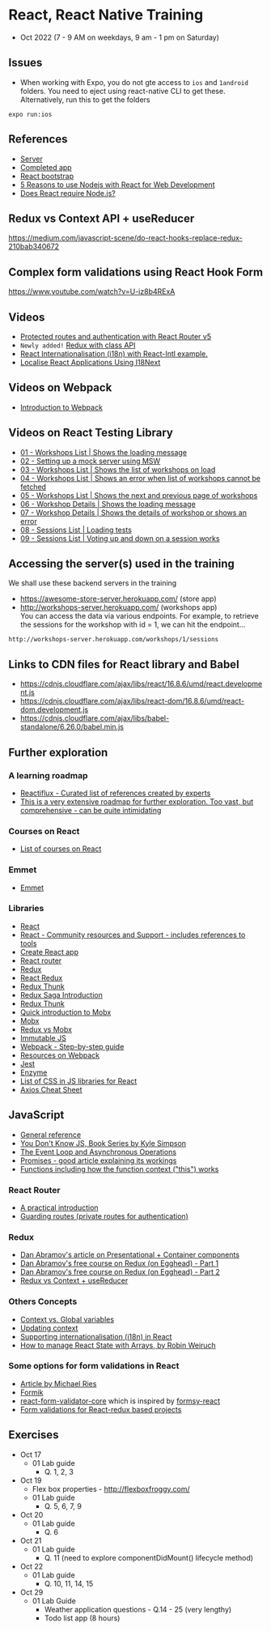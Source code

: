 # React, React Native Training
- Oct 2022 (7 - 9 AM on weekdays, 9 am - 1 pm on Saturday)

## Issues
- When working with Expo, you do not gte access to ```ios``` and ```1android``` folders. You need to eject using react-native CLI to get these. Alternatively, run this to get the folders
```
expo run:ios
````

## References
- [Server](https://workshops-server.herokuapp.com/)
- [Completed app](https://vw-angular.s3.ap-south-1.amazonaws.com/index.html)
- [React bootstrap](https://react-bootstrap.github.io/)
- [5 Reasons to use Nodejs with React for Web Development](https://www.simform.com/blog/use-nodejs-with-react/)
- [Does React require Node.js?](https://qr.ae/pv4NSA)

## Redux vs Context API + useReducer
https://medium.com/javascript-scene/do-react-hooks-replace-redux-210bab340672

## Complex form validations using React Hook Form
https://www.youtube.com/watch?v=U-iz8b4RExA

## Videos
- [Protected routes and authentication with React Router v5](https://www.youtube.com/watch?v=kByiWTWdpww&t=435s)
- ```Newly added!``` [Redux with class API](https://corporate-trainings.s3.amazonaws.com/unisys/using-redux-with-class-components.mp4)
- [React Internationalisation (i18n) with React-Intl example.](https://www.youtube.com/watch?v=XcvZPWz510k)
- [Localise React Applications Using I18Next](https://www.youtube.com/watch?v=txHU6lrsa3o)

## Videos on Webpack
- [Introduction to Webpack](https://corporate-trainings.s3.amazonaws.com/invatron/kh-invatron-react-jul-6-2020/webpack-getting-started.mp4)

## Videos on React Testing Library
- [01 - Workshops List | Shows the loading message](https://it-video-recording.s3.amazonaws.com/react-testing-library/01-workshops-list-shows-the-loading-message.mp4)
- [02 - Setting up a mock server using MSW](https://it-video-recording.s3.amazonaws.com/react-testing-library/02-setting-up-a-mock-server-using-msw.mp4)
- [03 - Workshops List | Shows the list of workshops on load](https://it-video-recording.s3.amazonaws.com/react-testing-library/03-workshops-list-shows-the-list-of-workshops-on-load.mp4)
- [04 - Workshops List | Shows an error when list of workshops cannot be fetched](https://it-video-recording.s3.amazonaws.com/react-testing-library/04-workshops-list-shows-an-error-when-list-of-workshops-cannot-be-fetched.mp4)
- [05 - Workshops List | Shows the next and previous page of workshops](https://it-video-recording.s3.amazonaws.com/react-testing-library/05-workshops-list-shows-the-next-and-previous-page-of-workshops.mp4)
- [06 - Workshop Details | Shows the loading message](https://it-video-recording.s3.amazonaws.com/react-testing-library/06-workshop-details-shows-the-loading-message.mp4)
- [07 - Workshop Details | Shows the details of workshop or shows an error](https://it-video-recording.s3.amazonaws.com/react-testing-library/07-workshop-details-shows-the-details-of-workshop-or-shows-an-error.mp4)
- [08 - Sessions List | Loading tests](https://it-video-recording.s3.amazonaws.com/react-testing-library/08-sessions-list-loading-tests.mp4)
- [09 - Sessions List | Voting up and down on a session works](https://it-video-recording.s3.amazonaws.com/react-testing-library/09-sessions-list-voting-up-and-down-on-a-session-works.mp4)

## Accessing the server(s) used in the training
We shall use these backend servers in the training 
- https://awesome-store-server.herokuapp.com/ (store app)
- http://workshops-server.herokuapp.com/ (workshops app)  
You can access the data via various endpoints. For example, to retrieve the sessions for the workshop with id = 1, we can hit the endpoint...
```
http://workshops-server.herokuapp.com/workshops/1/sessions
```

## Links to CDN files for React library and Babel
- https://cdnjs.cloudflare.com/ajax/libs/react/16.8.6/umd/react.development.js
- https://cdnjs.cloudflare.com/ajax/libs/react-dom/16.8.6/umd/react-dom.development.js
- https://cdnjs.cloudflare.com/ajax/libs/babel-standalone/6.26.0/babel.min.js

## Further exploration

### A learning roadmap
- [Reactiflux - Curated list of references created by experts](https://www.reactiflux.com/learning/)
- [This is a very extensive roadmap for further exploration. Too vast, but comprehensive - can be quite intimidating](https://github.com/adam-golab/react-developer-roadmap)

### Courses on React
- [List of courses on React](https://reactjs.org/community/courses.html)

### Emmet
- [Emmet](https://docs.emmet.io/)

### Libraries
- [React](https://reactjs.org/)
- [React - Community resources and Support - includes references to tools](https://reactjs.org/community/support.html)
- [Create React app](https://facebook.github.io/create-react-app/)
- [React router](https://reacttraining.com/react-router/web/guides/quick-start)
- [Redux](https://redux.js.org/)
- [React Redux](http://react-redux.js.org)
- [Redux Thunk](https://github.com/reduxjs/redux-thunk) 
- [Redux Saga Introduction](https://redux-saga.js.org/docs/introduction/BeginnerTutorial.html)
- [Redux Thunk](https://github.com/reduxjs/redux-thunk)
- [Quick introduction to Mobx](https://mobx.js.org/getting-started.html)
- [Mobx](https://mobx.js.org/)
- [Redux vs Mobx](https://www.youtube.com/watch?v=76FRrbY18Bs)
- [Immutable JS](https://immutable-js.github.io/immutable-js/)
- [Webpack - Step-by-step guide](https://webpack.js.org/guides)
- [Resources on Webpack](https://github.com/webpack-contrib/awesome-webpack)
- [Jest](https://jestjs.io/en/)
- [Enzyme](https://airbnb.io/enzyme/)
- [List of CSS in JS libraries for React](https://github.com/FormidableLabs/radium/tree/905227c122b1775775cf8d82c508cce4179cff08/docs/comparison)
- [Axios Cheat Sheet](https://kapeli.com/cheat_sheets/Axios.docset/Contents/Resources/Documents/index)

## JavaScript
- [General reference](javascript.info)
- [You Don't Know JS, Book Series by Kyle Simpson](https://rileygelwicks.gitbooks.io/you-dont-know-js/)
- [The Event Loop and Asynchronous Operations](https://www.youtube.com/watch?v=8aGhZQkoFbQ)
- [Promises - good article explaining its workings](https://medium.com/javascript-scene/master-the-javascript-interview-what-is-a-promise-27fc71e77261)
- [Functions including how the function context ("this") works](https://www.youtube.com/watch?v=D61O7f4C2HA&t=279s)

### React Router
- [A practical introduction](https://auth0.com/blog/react-router-4-practical-tutorial/)
- [Guarding routes (private routes for authentication)](https://reactrouter.com/web/example/auth-workflow)

### Redux
- [Dan Abramov's article on Presentational + Container components](https://medium.com/@dan_abramov/smart-and-dumb-components-7ca2f9a7c7d0)
- [Dan Abramov's free course on Redux (on Egghead) - Part 1](https://egghead.io/courses/getting-started-with-redux)
- [Dan Abramov's free course on Redux (on Egghead) - Part 2](https://egghead.io/courses/building-react-applications-with-idiomatic-redux)
- [Redux vs Context + useReducer](https://medium.com/javascript-scene/do-react-hooks-replace-redux-210bab340672)

### Others Concepts
- [Context vs. Global variables](https://www.codelime.blog/react-context-vs-global-values/)
- [Updating context](https://reactjs.org/docs/context.html#updating-context-from-a-nested-component)
- [Supporting internationalisation (i18n) in React](https://www.robinwieruch.de/react-internationalization)
- [How to manage React State with Arrays, by Robin Weiruch](https://www.robinwieruch.de/react-state-array-add-update-remove/)

### Some options for form validations in React
- [Article by Michael Ries](https://medium.com/code-monkey/client-side-form-validation-in-react-40e367de47ba)
- [Formik](https://formik.org/)
- [react-form-validator-core](https://www.npmjs.com/package/react-form-validator-core) which is inspired by [formsy-react](https://www.npmjs.com/package/formsy-react)
- [Form validations for React-redux based projects](https://davidkpiano.github.io/react-redux-form/docs.html)

## Exercises
- Oct 17
    - 01 Lab guide
        - Q. 1, 2, 3
- Oct 19
    - Flex box properties - http://flexboxfroggy.com/
    - 01 Lab guide
        - Q. 5, 6, 7, 9
- Oct 20
    - 01 Lab guide
        - Q. 6
- Oct 21
    - 01 Lab guide
        - Q. 11 (need to explore componentDidMount() lifecycle method)
- Oct 22
    - 01 Lab guide
        - Q. 10, 11, 14, 15
- Oct 29
    - 01 Lab Guide
        - Weather application questions - Q.14 - 25 (very lengthy)
        - Todo list app (8 hours)